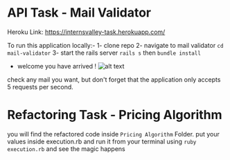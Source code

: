 # API Task - Mail Validator
Heroku Link: https://internsvalley-task.herokuapp.com/

To run this application locally:-
1- clone repo
2- navigate to mail validator ``` cd mail-validator ```
3- start the rails server ``` rails s ``` then ``` bundle install ```
* welcome you have arrived ! 
![alt text](http://url/to/img.png)

check any mail you want, but don't forget that the application only accepts 5 requests per second.

# Refactoring Task - Pricing Algorithm

you will find the refactored code inside ``` Pricing Algorithm ``` Folder.
put your values inside execution.rb and run it from your terminal using ``` ruby execution.rb ``` and see the magic happens
